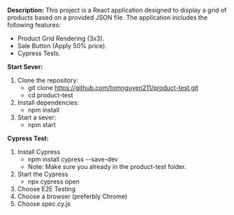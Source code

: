 **Description:**
This project is a React application designed to display a grid of products based on a provided JSON file. The application includes the following features:
- Product Grid Rendering (3x3).
- Sale Button (Apply 50% price).
- Cypress Tests.

**Start Sever:**
1. Clone the repository:
   - git clone https://github.com/tomnguyen211/product-test.git
   - cd product-test
2. Install dependencies:
   - npm install
3. Start a sever:
   - npm start


**Cypress Test:**
1. Install Cypress
   - npm install cypress --save-dev
   - Note: Make sure you already in the product-test folder.
2. Start the Cypress
   - npx cypress open
3. Choose E2E Testing
4. Choose a browser (preferbly Chrome)
5. Choose spec.cy.js

     


